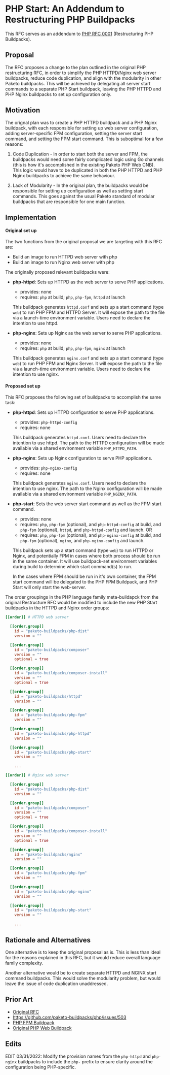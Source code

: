 # PHP Start: An Addendum to Restructuring PHP Buildpacks

This RFC serves as an addendum to [PHP RFC
0001](https://github.com/paketo-buildpacks/rfcs/blob/main/text/php/0001-restructure.md)
(Restructuring PHP Buildpacks).

## Proposal

The RFC proposes a change to the plan outlined in the original PHP
restructuring RFC, in order to simplify the PHP HTTPD/Nginx web server
buildpacks, reduce code duplication, and align with the modularity in other
Paketo buildpacks. This will be achieved by delegating all server start
commands to a separate PHP Start buildpack, leaving the PHP HTTPD and PHP Nginx
buildpacks to set up configuration only.


## Motivation

The orignal plan was to create a PHP HTTPD buildpack and a PHP Nginx buildpack, with each
responsible for setting up web server configuration, adding server-specific FPM
configuration, setting the server start command, and setting the FPM start
command. This is suboptimal for a few reasons:

1. Code Duplication - In order to start both the server and FPM, the buildpacks
   would need some fairly complicated logic using Go channels (this is how it's
   accomplished in the existing Paketo PHP Web CNB). This logic would have to
   be duplicated in both the PHP HTTPD and PHP Nginx buildpacks to achieve the
   same behaviour.

2. Lack of Modularity - In the original plan, the buildpacks would be
   responsible for setting up configuration as well as setting start commands.
   This goes against the usual Paketo standard of modular buildpacks that are
   responsible for one main function.


## Implementation

#### Original set up
The two functions from the original proposal we are targeting with this RFC are:
* Build an image to run HTTPD web server with php
* Build an image to run Nginx web server with php

The originally proposed relevant buildpacks were:

* **php-httpd**:
  Sets up HTTPD as the web server to serve PHP applications.
  * provides: none
  * requires: `php` at build; `php`, `php-fpm`, `httpd` at launch

  This buildpack generates `httpd.conf` and sets up a start command (type
  `web`) to run PHP FPM and HTTPD Server. It will expose the path to the file
  via a launch-time environment variable. Users need to declare the intention
  to use httpd.

* **php-nginx**:
  Sets up Nginx as the web server to serve PHP applications.
  * provides: none
  * requires: `php` at build; `php`, `php-fpm`, `nginx` at launch

  This buildpack generates `nginx.conf` and sets up a start command (type
  `web`) to run PHP FPM and Nginx Server. It will expose the path to the file
  via a launch-time environment variable. Users need to declare the intention
  to use nginx.


#### Proposed set up
This RFC proposes the following set of buildpacks to accomplish the
same task:

* **php-httpd**:
  Sets up HTTPD configuration to serve PHP applications.
  * provides: `php-httpd-config`
  * requires: none

  This buildpack generates `httpd.conf`. Users need to declare the intention to
  use httpd. The path to the HTTPD configuration will be made available via a
  shared environment variable `PHP_HTTPD_PATH`.

* **php-nginx**:
  Sets up Nginx configuration to serve PHP applications.
  * provides: `php-nginx-config`
  * requires: none

  This buildpack generates `nginx.conf`. Users need to declare the intention to
  use nginx. The path to the Nginx configuration will be made available via a
  shared environment variable `PHP_NGINX_PATH`.


* **php-start**:
  Sets the web server start command as well as the FPM start command.
  * provides: none
  * requires: `php`, `php-fpm` (optional), and `php-httpd-config` at build, and
    `php-fpm` (optional), `httpd`, and `php-httpd-config` and launch.
    OR
  * requires: `php`, `php-fpm` (optional), and `php-nginx-config` at build, and
    `php-fpm` (optional), `nginx`, and `php-nginx-config` and launch.

  This buildpack sets up a start command (type `web`) to run HTTPD or Nginx,
  and potentially FPM in cases where both process should be run in the same
  container. It will use buildpack-set environment variables during build to
  determine which start command(s) to run.

  In the cases where FPM should be run in it's own container, the
  FPM start command will be delegated to the PHP FPM Buildpack, and PHP Start
  will only start the web-server.

The order groupings in the PHP language family meta-buildapck from the original
Restructure RFC would be modified to include the new PHP Start buildpacks in
the HTTPD and Nginx order groups:
```toml
[[order]] # HTTPD web server

  [[order.group]]
    id = "paketo-buildpacks/php-dist"
    version = ""

  [[order.group]]
    id = "paketo-buildpacks/composer"
    version = ""
    optional = true

  [[order.group]]
    id = "paketo-buildpacks/composer-install"
    version = ""
    optional = true

  [[order.group]]
    id = "paketo-buildpacks/httpd"
    version = ""

  [[order.group]]
    id = "paketo-buildpacks/php-fpm"
    version = ""

  [[order.group]]
    id = "paketo-buildpacks/php-httpd"
    version = ""

  [[order.group]]
    id = "paketo-buildpacks/php-start"
    version = ""

    ...

[[order]] # Nginx web server

  [[order.group]]
    id = "paketo-buildpacks/php-dist"
    version = ""

  [[order.group]]
    id = "paketo-buildpacks/composer"
    version = ""
    optional = true

  [[order.group]]
    id = "paketo-buildpacks/composer-install"
    version = ""
    optional = true

  [[order.group]]
    id = "paketo-buildpacks/nginx"
    version = ""

  [[order.group]]
    id = "paketo-buildpacks/php-fpm"
    version = ""

  [[order.group]]
    id = "paketo-buildpacks/php-nginx"
    version = ""

  [[order.group]]
    id = "paketo-buildpacks/php-start"
    version = ""

    ...
```

## Rationale and Alternatives
One alternative is to keep the original proposal as is. This is less than ideal
for the reasons explained in this RFC, but it would reduce overall language
family complexity.

Another alternative would be to create separate HTTPD and NGINX start command
buildpacks. This would solve the modularity problem, but would leave the issue
of code duplication unaddressed.

## Prior Art
- [Original RFC](https://github.com/paketo-buildpacks/rfcs/blob/main/text/php/0001-restructure.md)
- https://github.com/paketo-buildpacks/php/issues/503
- [PHP FPM Buildpack](https://github.com/paketo-buildpacks/php-fpm)
- [Original PHP Web Buildpack](https://github.com/paketo-buildpacks/php-web)

## Edits
EDIT 03/31/2022: Modify the provision names from the `php-httpd` and
`php-nginx` buildpacks to include the `php-` prefix to ensure clarity around
the configuration being PHP-specific.

